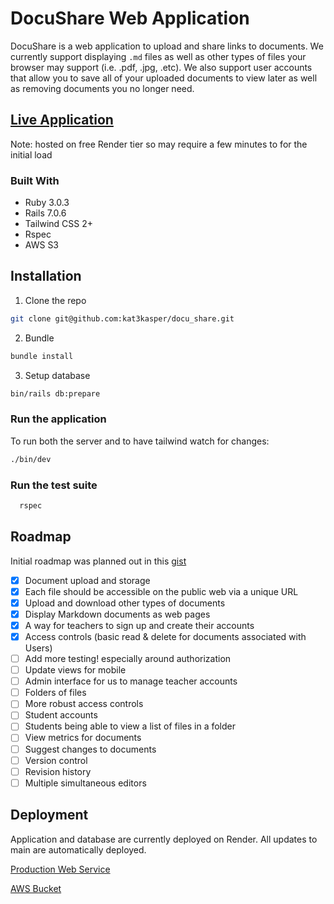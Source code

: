 # DocuShare Web Application

DocuShare is a web application to upload and share links to documents. We currently support displaying `.md` files as well as other types of files your browser may support (i.e. .pdf, .jpg, .etc). We also support user accounts that allow you to save all of your uploaded documents to view later as well as removing documents you no longer need.

## [Live Application](https://docu-share.onrender.com/)
Note: hosted on free Render tier so may require a few minutes to for the initial load

### Built With
- Ruby 3.0.3
- Rails 7.0.6
- Tailwind CSS 2+
- Rspec
- AWS S3

## Installation
1. Clone the repo
  ```sh
  git clone git@github.com:kat3kasper/docu_share.git
  ```
2. Bundle
  ```sh
  bundle install
  ```
3. Setup database
  ```sh
  bin/rails db:prepare
  ```

### Run the application
To run both the server and to have tailwind watch for changes:
```sh
./bin/dev
```

### Run the test suite
  ```sh
    rspec
  ```

## Roadmap

Initial roadmap was planned out in this [gist](https://gist.github.com/kat3kasper/bd7abeada54e9eb94c560b22307e3a1b)

- [X] Document upload and storage
- [X] Each file should be accessible on the public web via a unique URL
- [X] Upload and download other types of documents
- [X] Display Markdown documents as web pages
- [X] A way for teachers to sign up and create their accounts
- [X] Access controls (basic read & delete for documents associated with Users)
- [ ] Add more testing! especially around authorization
- [ ] Update views for mobile
- [ ] Admin interface for us to manage teacher accounts
- [ ] Folders of files
- [ ] More robust access controls
- [ ] Student accounts
- [ ] Students being able to view a list of files in a folder
- [ ] View metrics for documents
- [ ] Suggest changes to documents
- [ ] Version control
- [ ] Revision history
- [ ] Multiple simultaneous editors

## Deployment
Application and database are currently deployed on Render. All updates to main are automatically deployed.

[Production Web Service](https://dashboard.render.com/web/srv-cj3bj86nqql8v0fktkqg)

[AWS Bucket](https://s3.console.aws.amazon.com/s3/buckets/docu-share-production?region=us-west-1&tab=objects)

